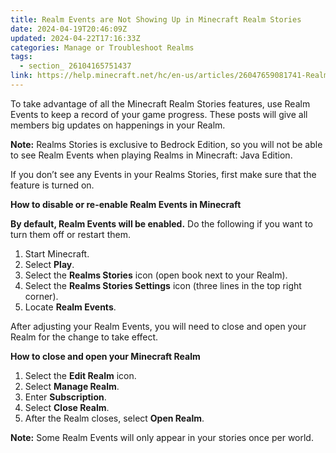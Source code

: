 ```yaml
---
title: Realm Events are Not Showing Up in Minecraft Realm Stories
date: 2024-04-19T20:46:09Z
updated: 2024-04-22T17:16:33Z
categories: Manage or Troubleshoot Realms
tags:
  - section_ 26104165751437
link: https://help.minecraft.net/hc/en-us/articles/26047659081741-Realm-Events-are-Not-Showing-Up-in-Minecraft-Realm-Stories
---
```


To take advantage of all the Minecraft Realm Stories features, use Realm Events to keep a record of your game progress. These posts will give all members big updates on happenings in your Realm.

**Note:** Realms Stories is exclusive to Bedrock Edition, so you will not be able to see Realm Events when playing Realms in Minecraft: Java Edition.

If you don’t see any Events in your Realms Stories, first make sure that the feature is turned on.

**How to disable or re-enable Realm Events in Minecraft**

**By default, Realm Events will be enabled.** Do the following if you want to turn them off or restart them.

1.  Start Minecraft.
2.  Select **Play**.
3.  Select the **Realms Stories** icon (open book next to your Realm).
4.  Select the **Realms Stories Settings** icon (three lines in the top right corner).
5.  Locate **Realm Events**.

After adjusting your Realm Events, you will need to close and open your Realm for the change to take effect.

**How to close and open your Minecraft Realm**

1.  Select the **Edit Realm** icon.
2.  Select **Manage Realm**.
3.  Enter **Subscription**.
4.  Select **Close Realm**.
5.  After the Realm closes, select **Open Realm**.

**Note:** Some Realm Events will only appear in your stories once per world.
